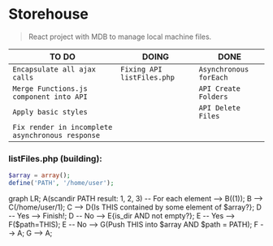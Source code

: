 # Storehouse
> React project with MDB to manage local machine files.

|TO DO            |DOING                         |DONE                        |
|----------------|-------------------------------|-----------------------------|
|`Encapsulate all ajax calls`|`Fixing API listFiles.php`|`Asynchronous forEach`|
|`Merge Functions.js component into API`||`API Create Folders`|
|`Apply basic styles`||`API Delete Files`|
|`Fix render in incomplete asynchronous response`|

### listFiles.php (building):
```php
$array = array();
define('PATH', '/home/user');
```

graph LR;
  A(scandir PATH result: 1, 2, 3) -- For each element --> B((1));
  B --> C(/home/user/1);
  C --> D{Is THIS contained by some element of $array?};
  D -- Yes --> Finish!;
  D -- No --> E{is_dir AND not empty?};
  E -- Yes --> F($path=THIS);
  E -- No --> G(Push THIS into $array AND $path = PATH);
  F --> A;
  G --> A;
